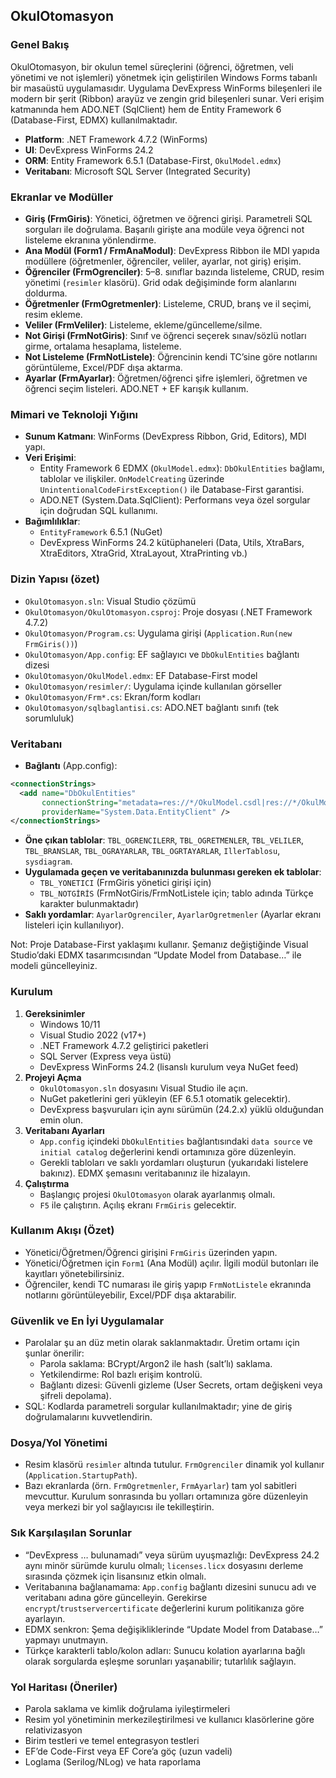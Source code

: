 ## OkulOtomasyon

### Genel Bakış
OkulOtomasyon, bir okulun temel süreçlerini (öğrenci, öğretmen, veli yönetimi ve not işlemleri) yönetmek için geliştirilen Windows Forms tabanlı bir masaüstü uygulamasıdır. Uygulama DevExpress WinForms bileşenleri ile modern bir şerit (Ribbon) arayüz ve zengin grid bileşenleri sunar. Veri erişim katmanında hem ADO.NET (SqlClient) hem de Entity Framework 6 (Database-First, EDMX) kullanılmaktadır.

- **Platform**: .NET Framework 4.7.2 (WinForms)
- **UI**: DevExpress WinForms 24.2
- **ORM**: Entity Framework 6.5.1 (Database-First, `OkulModel.edmx`)
- **Veritabanı**: Microsoft SQL Server (Integrated Security)

### Ekranlar ve Modüller
- **Giriş (FrmGiris)**: Yönetici, öğretmen ve öğrenci girişi. Parametreli SQL sorguları ile doğrulama. Başarılı girişte ana modüle veya öğrenci not listeleme ekranına yönlendirme.
- **Ana Modül (Form1 / FrmAnaModul)**: DevExpress Ribbon ile MDI yapıda modüllere (öğretmenler, öğrenciler, veliler, ayarlar, not giriş) erişim.
- **Öğrenciler (FrmOgrenciler)**: 5–8. sınıflar bazında listeleme, CRUD, resim yönetimi (`resimler` klasörü). Grid odak değişiminde form alanlarını doldurma.
- **Öğretmenler (FrmOgretmenler)**: Listeleme, CRUD, branş ve il seçimi, resim ekleme.
- **Veliler (FrmVeliler)**: Listeleme, ekleme/güncelleme/silme.
- **Not Girişi (FrmNotGiris)**: Sınıf ve öğrenci seçerek sınav/sözlü notları girme, ortalama hesaplama, listeleme.
- **Not Listeleme (FrmNotListele)**: Öğrencinin kendi TC’sine göre notlarını görüntüleme, Excel/PDF dışa aktarma.
- **Ayarlar (FrmAyarlar)**: Öğretmen/öğrenci şifre işlemleri, öğretmen ve öğrenci seçim listeleri. ADO.NET + EF karışık kullanım.

### Mimari ve Teknoloji Yığını
- **Sunum Katmanı**: WinForms (DevExpress Ribbon, Grid, Editors), MDI yapı.
- **Veri Erişimi**:
  - Entity Framework 6 EDMX (`OkulModel.edmx`): `DbOkulEntities` bağlamı, tablolar ve ilişkiler. `OnModelCreating` üzerinde `UnintentionalCodeFirstException()` ile Database-First garantisi.
  - ADO.NET (System.Data.SqlClient): Performans veya özel sorgular için doğrudan SQL kullanımı.
- **Bağımlılıklar**:
  - `EntityFramework` 6.5.1 (NuGet)
  - DevExpress WinForms 24.2 kütüphaneleri (Data, Utils, XtraBars, XtraEditors, XtraGrid, XtraLayout, XtraPrinting vb.)

### Dizin Yapısı (özet)
- `OkulOtomasyon.sln`: Visual Studio çözümü
- `OkulOtomasyon/OkulOtomasyon.csproj`: Proje dosyası (.NET Framework 4.7.2)
- `OkulOtomasyon/Program.cs`: Uygulama girişi (`Application.Run(new FrmGiris())`)
- `OkulOtomasyon/App.config`: EF sağlayıcı ve `DbOkulEntities` bağlantı dizesi
- `OkulOtomasyon/OkulModel.edmx`: EF Database-First model
- `OkulOtomasyon/resimler/`: Uygulama içinde kullanılan görseller
- `OkulOtomasyon/Frm*.cs`: Ekran/form kodları
- `OkulOtomasyon/sqlbaglantisi.cs`: ADO.NET bağlantı sınıfı (tek sorumluluk)

### Veritabanı
- **Bağlantı** (App.config):
```xml
<connectionStrings>
  <add name="DbOkulEntities"
       connectionString="metadata=res://*/OkulModel.csdl|res://*/OkulModel.ssdl|res://*/OkulModel.msl;provider=System.Data.SqlClient;provider connection string=&quot;data source=ŞURANIN_ADINI_DEĞİŞTİRİN;initial catalog=dbo.OkulOtomasyon;integrated security=True;encrypt=True;trustservercertificate=True;MultipleActiveResultSets=True;App=EntityFramework&quot;"
       providerName="System.Data.EntityClient" />
</connectionStrings>
```
- **Öne çıkan tablolar**: `TBL_OGRENCILERR`, `TBL_OGRETMENLER`, `TBL_VELILER`, `TBL_BRANSLAR`, `TBL_OGRAYARLAR`, `TBL_OGRTAYARLAR`, `IllerTablosu`, `sysdiagram`.
- **Uygulamada geçen ve veritabanınızda bulunması gereken ek tablolar**:
  - `TBL_YONETICI` (FrmGiris yönetici girişi için)
  - `TBL_NOTGİRİS` (FrmNotGiris/FrmNotListele için; tablo adında Türkçe karakter bulunmaktadır)
- **Saklı yordamlar**: `AyarlarOgrenciler`, `AyarlarOgretmenler` (Ayarlar ekranı listeleri için kullanılıyor).

Not: Proje Database-First yaklaşımı kullanır. Şemanız değiştiğinde Visual Studio’daki EDMX tasarımcısından “Update Model from Database…” ile modeli güncelleyiniz.

### Kurulum
1. **Gereksinimler**
   - Windows 10/11
   - Visual Studio 2022 (v17+)
   - .NET Framework 4.7.2 geliştirici paketleri
   - SQL Server (Express veya üstü)
   - DevExpress WinForms 24.2 (lisanslı kurulum veya NuGet feed)
2. **Projeyi Açma**
   - `OkulOtomasyon.sln` dosyasını Visual Studio ile açın.
   - NuGet paketlerini geri yükleyin (EF 6.5.1 otomatik gelecektir).
   - DevExpress başvuruları için aynı sürümün (24.2.x) yüklü olduğundan emin olun.
3. **Veritabanı Ayarları**
   - `App.config` içindeki `DbOkulEntities` bağlantısındaki `data source` ve `initial catalog` değerlerini kendi ortamınıza göre düzenleyin.
   - Gerekli tabloları ve saklı yordamları oluşturun (yukarıdaki listelere bakınız). EDMX şemasını veritabanınız ile hizalayın.
4. **Çalıştırma**
   - Başlangıç projesi `OkulOtomasyon` olarak ayarlanmış olmalı.
   - `F5` ile çalıştırın. Açılış ekranı `FrmGiris` gelecektir.

### Kullanım Akışı (Özet)
- Yönetici/Öğretmen/Öğrenci girişini `FrmGiris` üzerinden yapın.
- Yönetici/Öğretmen için `Form1` (Ana Modül) açılır. İlgili modül butonları ile kayıtları yönetebilirsiniz.
- Öğrenciler, kendi TC numarası ile giriş yapıp `FrmNotListele` ekranında notlarını görüntüleyebilir, Excel/PDF dışa aktarabilir.

### Güvenlik ve En İyi Uygulamalar
- Parolalar şu an düz metin olarak saklanmaktadır. Üretim ortamı için şunlar önerilir:
  - Parola saklama: BCrypt/Argon2 ile hash (salt’lı) saklama.
  - Yetkilendirme: Rol bazlı erişim kontrolü.
  - Bağlantı dizesi: Güvenli gizleme (User Secrets, ortam değişkeni veya şifreli depolama).
- SQL: Kodlarda parametreli sorgular kullanılmaktadır; yine de giriş doğrulamalarını kuvvetlendirin.

### Dosya/Yol Yönetimi
- Resim klasörü `resimler` altında tutulur. `FrmOgrenciler` dinamik yol kullanır (`Application.StartupPath`).
- Bazı ekranlarda (örn. `FrmOgretmenler`, `FrmAyarlar`) tam yol sabitleri mevcuttur. Kurulum sonrasında bu yolları ortamınıza göre düzenleyin veya merkezi bir yol sağlayıcısı ile tekilleştirin.

### Sık Karşılaşılan Sorunlar
- “DevExpress … bulunamadı” veya sürüm uyuşmazlığı: DevExpress 24.2 aynı minör sürümde kurulu olmalı; `licenses.licx` dosyasını derleme sırasında çözmek için lisansınız etkin olmalı.
- Veritabanına bağlanamama: `App.config` bağlantı dizesini sunucu adı ve veritabanı adına göre güncelleyin. Gerekirse `encrypt`/`trustservercertificate` değerlerini kurum politikanıza göre ayarlayın.
- EDMX senkron: Şema değişikliklerinde “Update Model from Database…” yapmayı unutmayın.
- Türkçe karakterli tablo/kolon adları: Sunucu kolation ayarlarına bağlı olarak sorgularda eşleşme sorunları yaşanabilir; tutarlılık sağlayın.

### Yol Haritası (Öneriler)
- Parola saklama ve kimlik doğrulama iyileştirmeleri
- Resim yol yönetiminin merkezileştirilmesi ve kullanıcı klasörlerine göre relativizasyon
- Birim testleri ve temel entegrasyon testleri
- EF’de Code-First veya EF Core’a göç (uzun vadeli)
- Loglama (Serilog/NLog) ve hata raporlama

